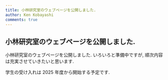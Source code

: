 ```yaml
---
title: 小林研究室のウェブページを公開しました. 
author: Ken Kobayashi
comments: true
---
```


## 小林研究室のウェブページを公開しました. 

小林研究室のウェブページを公開しました. 
いろいろと準備中ですが, 順次内容は充実させていきたいと思います.

学生の受け入れは 2025 年度から開始する予定です. 